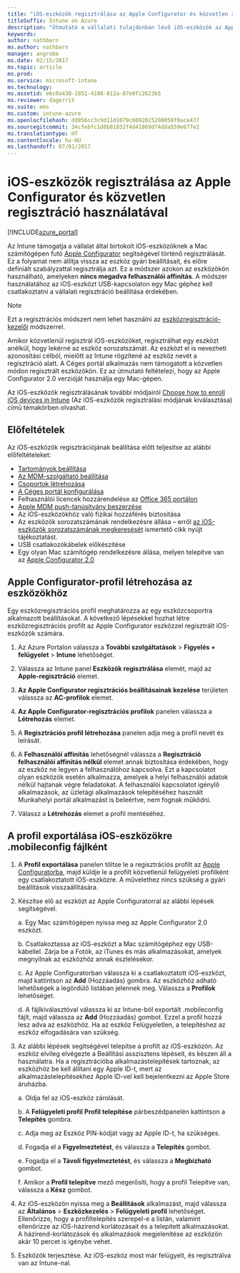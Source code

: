 ```yaml
---
title: "iOS-eszközök regisztrálása az Apple Configurator és közvetlen regisztráció használatával"
titleSuffix: Intune on Azure
description: "Útmutató a vállalati tulajdonban lévő iOS-eszközök az Apple Configuratorral való közvetlen regisztrációjához.”"
keywords: 
author: nathbarn
ms.author: nathbarn
manager: angrobe
ms.date: 02/15/2017
ms.topic: article
ms.prod: 
ms.service: microsoft-intune
ms.technology: 
ms.assetid: e6c0a430-1851-4108-812a-87e0fc2623b5
ms.reviewer: dagerrit
ms.suite: ems
ms.custom: intune-azure
ms.openlocfilehash: dd856cc3c9d11d1079c6092025200059f0ace437
ms.sourcegitcommit: 34cfebfc1d8b81032f4d41869d74dda559e677e2
ms.translationtype: HT
ms.contentlocale: hu-HU
ms.lasthandoff: 07/01/2017
---
```

# <a name="enroll-ios-devices-with-apple-configurator-and-direct-enrollment"></a>iOS-eszközök regisztrálása az Apple Configurator és közvetlen regisztráció használatával 

[!INCLUDE[azure_portal](./includes/azure_portal.md)]

Az Intune támogatja a vállalat által birtokolt iOS-eszközöknek a Mac számítógépen futó [Apple Configurator](https://itunes.apple.com/us/app/apple-configurator-2/id1037126344?mt=12) segítségével történő regisztrálását. Ez a folyamat nem állítja vissza az eszköz gyári beállításait, és előre definiált szabályzattal regisztrálja azt. Ez a módszer azokon az eszközökön használható, amelyeken **nincs megadva felhasználói affinitás**. A módszer használatához az iOS-eszközt USB-kapcsolaton egy Mac géphez kell csatlakoztatni a vállalati regisztráció beállítása érdekében.

>[!NOTE]
>Ezt a regisztrációs módszert nem lehet használni az [eszközregisztráció-kezelői](device-enrollment-manager-enroll.md) módszerrel.

Amikor közvetlenül regisztrál iOS-eszközöket, regisztrálhat egy eszközt anélkül, hogy lekérné az eszköz sorozatszámát. Az eszközt el is nevezheti azonosítási célból, mielőtt az Intune rögzítené az eszköz nevét a regisztráció alatt. A Céges portál alkalmazás nem támogatott a közvetlen módon regisztrált eszközökön. Ez az útmutató feltételezi, hogy az Apple Configurator 2.0 verzióját használja egy Mac-gépen.

Az iOS-eszközök regisztrálásának további módjairól [Choose how to enroll iOS devices in Intune](enrollment-method-choose-ios.md) (Az iOS-eszközök regisztrálási módjának kiválasztása) című témakörben olvashat.


## <a name="prerequisites"></a>Előfeltételek

Az iOS-eszközök regisztrációjának beállítása előtt teljesítse az alábbi előfeltételeket:

- [Tartományok beállítása](custom-domain-name-configure.md)
- [Az MDM-szolgáltató beállítása](mdm-authority-set.md)
- [Csoportok létrehozása](https://docs.microsoft.com/intune-classic/get-started/start-with-a-paid-subscription-to-microsoft-intune-step-5)
- [A Céges portál konfigurálása](company-portal-app.md)
- Felhasználói licencek hozzárendelése az [Office 365 portálon](http://go.microsoft.com/fwlink/p/?LinkId=698854)
- [Apple MDM push-tanúsítvány beszerzése](apple-mdm-push-certificate-get.md)
- Az iOS-eszközökhöz való fizikai hozzáférés biztosítása
- Az eszközök sorozatszámának rendelkezésre állása – erről [az iOS-eszközök sorozatszámának megkeresését](https://support.apple.com//HT204308) ismertető cikk nyújt tájékoztatást.
- USB csatlakozókábelek előkészítése
- Egy olyan Mac számítógép rendelkezésre állása, melyen telepítve van az [Apple Configurator 2.0](https://itunes.apple.com/us/app/apple-configurator-2/id1037126344?mt=12)

## <a name="create-an-apple-configurator-profile-for-devices"></a>Apple Configurator-profil létrehozása az eszközökhöz

Egy eszközregisztrációs profil meghatározza az egy eszközcsoportra alkalmazott beállításokat. A következő lépésekkel hozhat létre eszközregisztrációs profilt az Apple Configurator eszközzel regisztrált iOS-eszközök számára.

1. Az Azure Portalon válassza a **További szolgáltatások** > **Figyelés + felügyelet** > **Intune** lehetőséget.

2. Válassza az Intune panel **Eszközök regisztrálása** elemét, majd az **Apple-regisztráció** elemet.

3. **Az Apple Configurator regisztrációs beállításainak kezelése** területen válassza az **AC-profilok** elemet.

4. **Az Apple Configurator-regisztrációs profilok** panelen válassza a **Létrehozás** elemet.

5. A **Regisztrációs profil létrehozása** panelen adja meg a profil nevét és leírását.

6. A **Felhasználói affinitás** lehetőségnél válassza a **Regisztráció felhasználói affinitás nélkül** elemet annak biztosítása érdekében, hogy az eszköz ne legyen a felhasználóhoz kapcsolva. Ezt a kapcsolatot olyan eszközök esetén alkalmazza, amelyek a helyi felhasználói adatok nélkül hajtanak végre feladatokat. A felhasználói kapcsolatot igénylő alkalmazások, az üzletági alkalmazások telepítéséhez használt Munkahelyi portál alkalmazást is beleértve, nem fognak működni.

7. Válassz a **Létrehozás** elemet a profil mentéséhez.

## <a name="export-the-profile-as-mobileconfig-to-ios-devices"></a>A profil exportálása iOS-eszközökre .mobileconfig fájlként

1. A **Profil exportálása** panelen töltse le a regisztrációs profilt az [Apple Configuratorba](https://itunes.apple.com/us/app/apple-configurator-2/id1037126344?mt=12), majd küldje le a profilt közvetlenül felügyeleti profilként egy csatlakoztatott iOS-eszközre. A művelethez nincs szükség a gyári beállítások visszaállítására.

2. Készítse elő az eszközt az Apple Configuratorral az alábbi lépések segítségével.

   a. Egy Mac számítógépen nyissa meg az Apple Configurator 2.0 eszközt.

   b. Csatlakoztassa az iOS-eszközt a Mac számítógéphez egy USB-kábellel. Zárja be a Fotók, az iTunes és más alkalmazásokat, amelyek megnyílnak az eszközhöz annak észlelésekor.

   c. Az Apple Configuratorban válassza ki a csatlakoztatott iOS-eszközt, majd kattintson az **Add** (Hozzáadás) gombra. Az eszközhöz adható lehetőségek a legördülő listában jelennek meg. Válassza a **Profilok** lehetőséget.

   d. A fájlkiválasztóval válassza ki az Intune-ból exportált .mobileconfig fájlt, majd válassza az **Add** (Hozzáadás) gombot. Ezzel a profil hozzá lesz adva az eszközhöz. Ha az eszköz Felügyeletlen, a telepítéshez az eszköz elfogadására van szükség.

3. Az alábbi lépések segítségével telepítse a profilt az iOS-eszközön. Az eszköz elvileg elvégezte a Beállítási asszisztens lépéseit, és készen áll a használatra. Ha a regisztrációba alkalmazástelepítések tartoznak, az eszközhöz be kell állítani egy Apple ID-t, mert az alkalmazástelepítésekhez Apple ID-vel kell bejelentkezni az Apple Store áruházba.

   a. Oldja fel az iOS-eszköz zárolását.

   b. A **Felügyeleti profil** **Profil telepítése** párbeszédpanelén kattintson a **Telepítés** gombra.

   c. Adja meg az Eszköz PIN-kódját vagy az Apple ID-t, ha szükséges.

   d. Fogadja el a **Figyelmeztetést**, és válassza a **Telepítés** gombot.

   e. Fogadja el a **Távoli figyelmeztetést**, és válassza a **Megbízható** gombot.

   f. Amikor a **Profil telepítve** mező megerősíti, hogy a profil Telepítve van, válassza a **Kész** gombot.

4. Az iOS-eszközön nyissa meg a **Beállítások** alkalmazást, majd válassza az **Általános** > **Eszközkezelés** > **Felügyeleti profil** lehetőséget. Ellenőrizze, hogy a profiltelepítés szerepel-e a listán, valamint ellenőrizze az iOS-házirend korlátozásait és a telepített alkalmazásokat. A házirend-korlátozások és alkalmazások megjelenítése az eszközön akár 10 percet is igénybe vehet.

5. Eszközök terjesztése. Az iOS-eszköz most már felügyelt, és regisztrálva van az Intune-nal.
